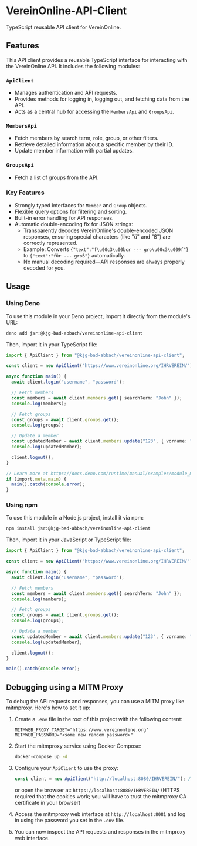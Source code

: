 # VereinOnline-API-Client

TypeScript reusable API client for VereinOnline.

## Features

This API client provides a reusable TypeScript interface for interacting with
the VereinOnline API. It includes the following modules:

### `ApiClient`

- Manages authentication and API requests.
- Provides methods for logging in, logging out, and fetching data from the API.
- Acts as a central hub for accessing the `MembersApi` and `GroupsApi`.

### `MembersApi`

- Fetch members by search term, role, group, or other filters.
- Retrieve detailed information about a specific member by their ID.
- Update member information with partial updates.

### `GroupsApi`

- Fetch a list of groups from the API.

### Key Features

- Strongly typed interfaces for `Member` and `Group` objects.
- Flexible query options for filtering and sorting.
- Built-in error handling for API responses.
- Automatic double-encoding fix for JSON strings:
  - Transparently decodes VereinOnline's double-encoded JSON responses, ensuring
    special characters (like "ü" and "ß") are correctly represented.
  - Example: Converts `{"text":"f\u00c3\u00bcr --- gro\u00c3\u009f"}` to
    `{"text":"für --- groß"}` automatically.
  - No manual decoding required—API responses are always properly decoded for
    you.

## Usage

### Using Deno

To use this module in your Deno project, import it directly from the module's
URL:

```bash
deno add jsr:@kjg-bad-abbach/vereinonline-api-client
```

Then, import it in your TypeScript file:

```ts
import { ApiClient } from "@kjg-bad-abbach/vereinonline-api-client";

const client = new ApiClient("https://www.vereinonline.org/IHRVEREIN/");

async function main() {
  await client.login("username", "password");

  // Fetch members
  const members = await client.members.get({ searchTerm: "John" });
  console.log(members);

  // Fetch groups
  const groups = await client.groups.get();
  console.log(groups);

  // Update a member
  const updatedMember = await client.members.update("123", { vorname: "Jane" });
  console.log(updatedMember);

  client.logout();
}

// Learn more at https://docs.deno.com/runtime/manual/examples/module_metadata#concepts
if (import.meta.main) {
  main().catch(console.error);
}
```

### Using npm

To use this module in a Node.js project, install it via npm:

```bash
npm install jsr:@kjg-bad-abbach/vereinonline-api-client
```

Then, import it in your JavaScript or TypeScript file:

```ts
import { ApiClient } from "@kjg-bad-abbach/vereinonline-api-client";

const client = new ApiClient("https://www.vereinonline.org/IHRVEREIN/");

async function main() {
  await client.login("username", "password");

  // Fetch members
  const members = await client.members.get({ searchTerm: "John" });
  console.log(members);

  // Fetch groups
  const groups = await client.groups.get();
  console.log(groups);

  // Update a member
  const updatedMember = await client.members.update("123", { vorname: "Jane" });
  console.log(updatedMember);

  client.logout();
}

main().catch(console.error);
```

## Debugging using a MITM Proxy

To debug the API requests and responses, you can use a MITM proxy like [mitmproxy](https://mitmproxy.org/). Here's how to set it up:

1. Create a `.env` file in the root of this project with the following content:

   ```env
   MITMWEB_PROXY_TARGET="https://www.vereinonline.org"
   MITMWEB_PASSWORD="<some new random password>"
   ```

2. Start the mitmproxy service using Docker Compose:

   ```bash
   docker-compose up -d
   ```

3. Configure your `ApiClient` to use the proxy:

   ```ts
   const client = new ApiClient("http://localhost:8080/IHRVEREIN/"); // HTTP, not HTTPS because in Deno and Node.js trusting the mitmproxy CA is complicated and cookies are not required
   ```

   or open the browser at: `https://localhost:8080/IHRVEREIN/` (HTTPS required that the cookies work; you will have to trust the mitmproxy CA certificate in your browser)

4. Access the mitmproxy web interface at `http://localhost:8081` and log in using the password you set in the `.env` file.

5. You can now inspect the API requests and responses in the mitmproxy web interface.
